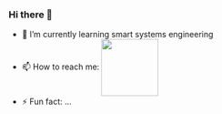 ### Hi there 👋


- 🌱 I’m currently learning smart systems engineering
- 📫 How to reach me: <a href="https://www.linkedin.com/in/asmae-elkarama-b98598232" target="blank"><img align="center" src="https://static.vecteezy.com/system/resources/previews/017/339/624/original/linkedin-icon-free-png.png" height="100" /></a>
- ⚡ Fun fact: ...
